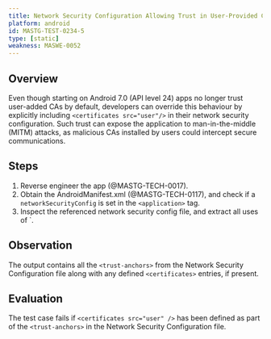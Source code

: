 ```yaml
---
title: Network Security Configuration Allowing Trust in User-Provided CAs
platform: android
id: MASTG-TEST-0234-5
type: [static]
weakness: MASWE-0052
---
```


## Overview

Even though starting on Android 7.0 (API level 24) apps no longer trust user-added CAs by default, developers can override this behaviour by explicitly including `<certificates src="user"/>` in their network security configuration. Such trust can expose the application to man-in-the-middle (MITM) attacks, as malicious CAs installed by users could intercept secure communications.

## Steps

1. Reverse engineer the app (@MASTG-TECH-0017).
2. Obtain the AndroidManifest.xml (@MASTG-TECH-0117), and check if a `networkSecurityConfig` is set in the `<application>` tag.
3. Inspect the referenced network security config file, and extract all uses of `<certificates src="user" />.

## Observation

The output contains all the `<trust-anchors>` from the Network Security Configuration file along with any defined `<certificates>` entries, if present.

## Evaluation

The test case fails if `<certificates src="user" />` has been defined as part of the `<trust-anchors>` in the Network Security Configuration file.
